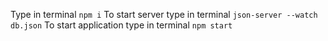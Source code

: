 Type in terminal `npm i`
To start server type in terminal `json-server --watch db.json`
To start application type in terminal `npm start`
